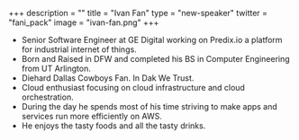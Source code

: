 +++
description = ""
title = "Ivan Fan"
type = "new-speaker"
twitter = "fani_pack"
image = "ivan-fan.png"
+++
* Senior Software Engineer at GE Digital working on Predix.io a platform for industrial internet of things.
* Born and Raised in DFW and completed his BS in Computer Engineering from UT Arlington.
* Diehard Dallas Cowboys Fan. In Dak We Trust.
* Cloud enthusiast focusing on cloud infrastructure and cloud orchestration.
* During the day he spends most of his time striving to make apps and services run more efficiently on AWS.
* He enjoys the tasty foods and all the tasty drinks.